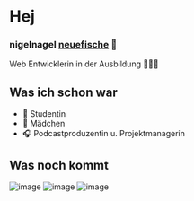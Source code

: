 # Hej
### nigelnagel [neuefische](https://www.neuefische.de/) 🐧
Web Entwicklerin in der Ausbildung 👩🏻‍💻

## Was ich schon war 
* 💒 Studentin
* 🍓 Mädchen
* 🎧 Podcastproduzentin u. Projektmanagerin

## Was noch kommt
![image](https://user-images.githubusercontent.com/112318280/187235955-02935f2d-3aaa-465e-aaba-97d12b59a87a.png)
![image](https://ionicframework.com/docs/icons/logo-react-icon.png)
![image](https://encrypted-tbn0.gstatic.com/images?q=tbn:ANd9GcQTuO317NCjps00ZoBqzDFamnFVwm_m5aroVw&usqp=CAU)


